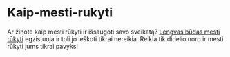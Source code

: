 # Kaip-mesti-rukyti
Ar žinote kaip mesti rūkyti ir išsaugoti savo sveikatą? <a href="https://neberukau.lt/lengvas-budas-mesti-rukyti/">Lengvas būdas mesti rūkyti</a> egzistuoja ir toli jo ieškoti tikrai nereikia. Reikia tik didelio noro ir mesti rūkyti jums tikrai pavyks!

